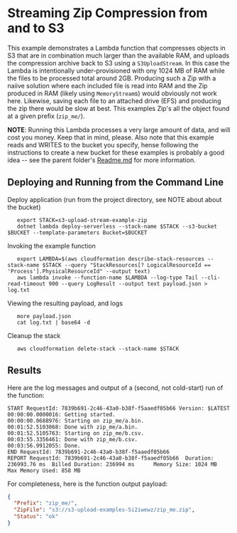 # Streaming Zip Compression from and to S3

This example demonstrates a Lambda function that compresses objects in S3 that are in combination much larger than the available RAM, and uploads the compression archive back to S3 using a `S3UploadStream`.  In this case the Lambda is intentionally under-provisioned with ony 1024 MB of RAM while the files to be processed total around 2GB.  Producing such a Zip with a naiive solution where each included file is read into RAM and the Zip produced in RAM (likely using `MemoryStream`s) would obviously not work here. Likewise, saving each file to an attached drive (EFS) and producing the zip there would be slow at best.  This examples Zip's all the object found at a given prefix (`zip_me/`).

**NOTE**: Running this Lambda processes a very large amount of data, and will cost you money.  Keep that in mind, please.  Also note that this example reads and WRITES to the bucket you specify, hense following the instructions to create a new bucket for these examples is probably a good idea -- see the parent folder's [Readme.md](../Readme.md) for more information.

## Deploying and Running from the Command Line

Deploy application (run from the project directory, see NOTE about about the bucket)
```
   export STACK=s3-upload-stream-example-zip
   dotnet lambda deploy-serverless --stack-name $STACK --s3-bucket $BUCKET --template-parameters Bucket=$BUCKET
```

Invoking the example function
```
   export LAMBDA=$(aws cloudformation describe-stack-resources --stack-name $STACK --query "StackResources[? LogicalResourceId == 'Process'].PhysicalResourceId" --output text)
   aws lambda invoke --function-name $LAMBDA --log-type Tail --cli-read-timeout 900 --query LogResult --output text payload.json > log.txt
```

Viewing the resulting payload, and logs
```
   more payload.json
   cat log.txt | base64 -d
```

Cleanup the stack
```
   aws cloudformation delete-stack --stack-name $STACK
```

## Results

Here are the log messages and output of a (second, not cold-start) run of the function: 

```
START RequestId: 7839b691-2c46-43a0-b38f-f5aaedf05b66 Version: $LATEST
00:00:00.0000016: Getting started.
00:00:00.0688976: Starting on zip_me/a.bin.
00:01:52.5103068: Done with zip_me/a.bin.
00:01:52.5105763: Starting on zip_me/b.csv.
00:03:55.3356461: Done with zip_me/b.csv.
00:03:56.9912055: Done.
END RequestId: 7839b691-2c46-43a0-b38f-f5aaedf05b66
REPORT RequestId: 7839b691-2c46-43a0-b38f-f5aaedf05b66  Duration: 236993.76 ms  Billed Duration: 236994 ms      Memory Size: 1024 MB    Max Memory Used: 858 MB
```

For completeness, here is the function output payload:

```json
{
  "Prefix": "zip_me/",
  "ZipFile": "s3://s3-upload-examples-5i2iwewz/zip_me.zip",
  "Status": "ok"
}
```
